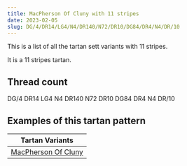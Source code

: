 ```yaml
---
title: MacPherson Of Cluny with 11 stripes
date: 2023-02-05
slug: DG/4/DR14/LG4/N4/DR140/N72/DR10/DG84/DR4/N4/DR/10
---
```

This is a list of all the tartan sett variants with 11 stripes.

It is a 11 stripes tartan.


## Thread count
DG/4 DR14 LG4 N4 DR140 N72 DR10 DG84 DR4 N4 DR/10

## Examples of this tartan pattern

| Tartan Variants |
|---------------|
| [MacPherson Of Cluny](/variants/dg/4/dr14/lg4/n4/dr140/n72/dr10/dg84/dr4/n4/dr/10-dg11450d-draa0000-lgaaaa00-n6e5058)||
